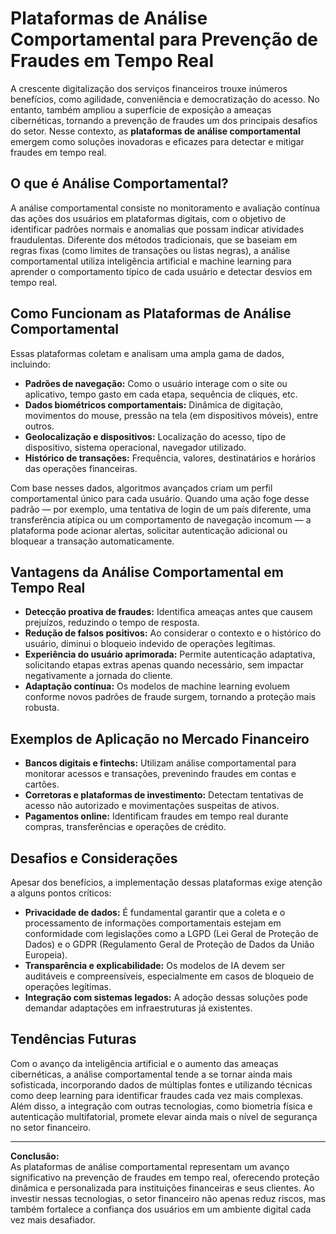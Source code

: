 # Plataformas de Análise Comportamental para Prevenção de Fraudes em Tempo Real

A crescente digitalização dos serviços financeiros trouxe inúmeros benefícios, como agilidade, conveniência e democratização do acesso. No entanto, também ampliou a superfície de exposição a ameaças cibernéticas, tornando a prevenção de fraudes um dos principais desafios do setor. Nesse contexto, as **plataformas de análise comportamental** emergem como soluções inovadoras e eficazes para detectar e mitigar fraudes em tempo real.

## O que é Análise Comportamental?

A análise comportamental consiste no monitoramento e avaliação contínua das ações dos usuários em plataformas digitais, com o objetivo de identificar padrões normais e anomalias que possam indicar atividades fraudulentas. Diferente dos métodos tradicionais, que se baseiam em regras fixas (como limites de transações ou listas negras), a análise comportamental utiliza inteligência artificial e machine learning para aprender o comportamento típico de cada usuário e detectar desvios em tempo real.

## Como Funcionam as Plataformas de Análise Comportamental

Essas plataformas coletam e analisam uma ampla gama de dados, incluindo:

- **Padrões de navegação:** Como o usuário interage com o site ou aplicativo, tempo gasto em cada etapa, sequência de cliques, etc.
- **Dados biométricos comportamentais:** Dinâmica de digitação, movimentos do mouse, pressão na tela (em dispositivos móveis), entre outros.
- **Geolocalização e dispositivos:** Localização do acesso, tipo de dispositivo, sistema operacional, navegador utilizado.
- **Histórico de transações:** Frequência, valores, destinatários e horários das operações financeiras.

Com base nesses dados, algoritmos avançados criam um perfil comportamental único para cada usuário. Quando uma ação foge desse padrão — por exemplo, uma tentativa de login de um país diferente, uma transferência atípica ou um comportamento de navegação incomum — a plataforma pode acionar alertas, solicitar autenticação adicional ou bloquear a transação automaticamente.

## Vantagens da Análise Comportamental em Tempo Real

- **Detecção proativa de fraudes:** Identifica ameaças antes que causem prejuízos, reduzindo o tempo de resposta.
- **Redução de falsos positivos:** Ao considerar o contexto e o histórico do usuário, diminui o bloqueio indevido de operações legítimas.
- **Experiência do usuário aprimorada:** Permite autenticação adaptativa, solicitando etapas extras apenas quando necessário, sem impactar negativamente a jornada do cliente.
- **Adaptação contínua:** Os modelos de machine learning evoluem conforme novos padrões de fraude surgem, tornando a proteção mais robusta.

## Exemplos de Aplicação no Mercado Financeiro

- **Bancos digitais e fintechs:** Utilizam análise comportamental para monitorar acessos e transações, prevenindo fraudes em contas e cartões.
- **Corretoras e plataformas de investimento:** Detectam tentativas de acesso não autorizado e movimentações suspeitas de ativos.
- **Pagamentos online:** Identificam fraudes em tempo real durante compras, transferências e operações de crédito.

## Desafios e Considerações

Apesar dos benefícios, a implementação dessas plataformas exige atenção a alguns pontos críticos:

- **Privacidade de dados:** É fundamental garantir que a coleta e o processamento de informações comportamentais estejam em conformidade com legislações como a LGPD (Lei Geral de Proteção de Dados) e o GDPR (Regulamento Geral de Proteção de Dados da União Europeia).
- **Transparência e explicabilidade:** Os modelos de IA devem ser auditáveis e compreensíveis, especialmente em casos de bloqueio de operações legítimas.
- **Integração com sistemas legados:** A adoção dessas soluções pode demandar adaptações em infraestruturas já existentes.

## Tendências Futuras

Com o avanço da inteligência artificial e o aumento das ameaças cibernéticas, a análise comportamental tende a se tornar ainda mais sofisticada, incorporando dados de múltiplas fontes e utilizando técnicas como deep learning para identificar fraudes cada vez mais complexas. Além disso, a integração com outras tecnologias, como biometria física e autenticação multifatorial, promete elevar ainda mais o nível de segurança no setor financeiro.

---

**Conclusão:**  
As plataformas de análise comportamental representam um avanço significativo na prevenção de fraudes em tempo real, oferecendo proteção dinâmica e personalizada para instituições financeiras e seus clientes. Ao investir nessas tecnologias, o setor financeiro não apenas reduz riscos, mas também fortalece a confiança dos usuários em um ambiente digital cada vez mais desafiador.